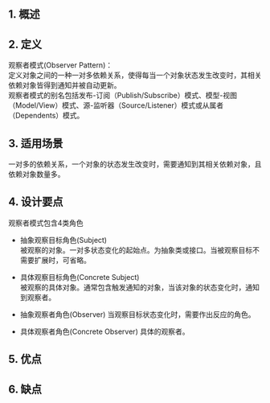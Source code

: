 ## 1. 概述


## 2. 定义

观察者模式(Observer Pattern)：  
定义对象之间的一种一对多依赖关系，使得每当一个对象状态发生改变时，其相关依赖对象皆得到通知并被自动更新。  
观察者模式的别名包括发布-订阅（Publish/Subscribe）模式、模型-视图（Model/View）模式、源-监听器（Source/Listener）模式或从属者（Dependents）模式。  

## 3. 适用场景

一对多的依赖关系，一个对象的状态发生改变时，需要通知到其相关依赖对象，且依赖对象数量多。

## 4. 设计要点

观察者模式包含4类角色

- 抽象观察目标角色(Subject)  
  被观察的对象。一对多状态变化的起始点。为抽象类或接口。当被观察目标不需要扩展时，可省略。
  
- 具体观察目标角色(Concrete Subject)  
  被观察的具体对象。通常包含触发通知的对象，当该对象的状态变化时，通知到观察者。
  
- 抽象观察者角色(Observer)
  当观察目标状态变化时，需要作出反应的角色。
  
- 具体观察者角色(Concrete Observer)
  具体的观察者。
     


## 5. 优点



## 6. 缺点